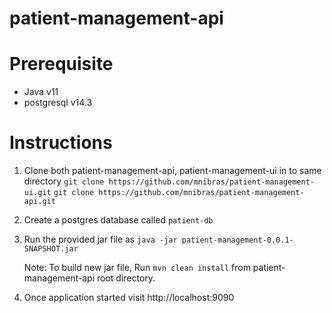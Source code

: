 # patient-management-api

# Prerequisite

- Java v11
- postgresql v14.3

# Instructions

1. Clone both patient-management-api, patient-management-ui in to same directory
   `git clone https://github.com/mnibras/patient-management-ui.git`
   `git clone https://github.com/mnibras/patient-management-api.git`
   
2. Create a postgres database called `patient-db`
3. Run the provided jar file as `java -jar patient-management-0.0.1-SNAPSHOT.jar`

    Note: To build new jar file, Run `mvn clean install` from patient-management-api root directory.
4. Once application started visit http://localhost:9090